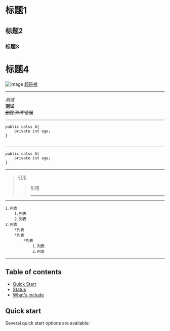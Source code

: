 # 标题1

## 标题2

### 标题3

# 标题4

![image](https://git-scm.com/images/404@2x.png)
[超链接](http://www.baidu.com)  
***
*测试*  
**测试**    
~~删除*测试* 错误~~  
***
```
public calss A{
    private int age;
}
    
```
***

    public calss A{
        private int age;
    }
___

>引用
>>引用
>>***
***

    1.列表 
        1.列表
        2.列表
    2.列表
        *列表
        *列表
            *列表
                1.列表
                2.列表
***

## Table of contents
- [Quick Start](#quick-start)
- [Status](#status)
- [What's include](whats-include)

## Quick start

Several quick start options are available:
